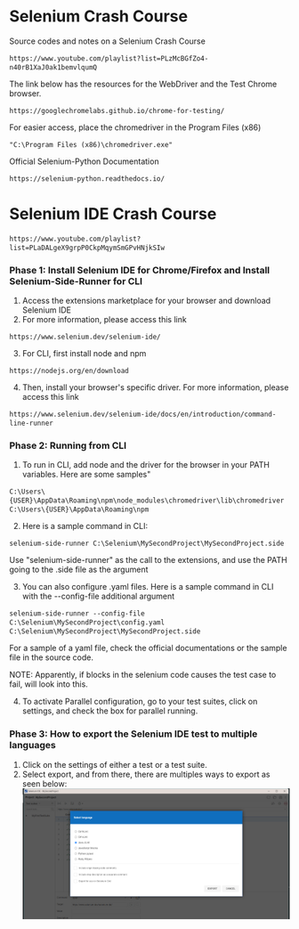 # Selenium Crash Course
Source codes and notes on a Selenium Crash Course

```
https://www.youtube.com/playlist?list=PLzMcBGfZo4-n40rB1XaJ0ak1bemvlqumQ
```

The link below has the resources for the WebDriver and the Test Chrome browser.

```
https://googlechromelabs.github.io/chrome-for-testing/
```

For easier access, place the chromedriver in the Program Files (x86)

```
"C:\Program Files (x86)\chromedriver.exe"
```

Official Selenium-Python Documentation

```
https://selenium-python.readthedocs.io/
```

# Selenium IDE Crash Course

```
https://www.youtube.com/playlist?list=PLaDALgeX9grpP0CkpMqymSmGPvHNjkSIw
```

### Phase 1: Install Selenium IDE for Chrome/Firefox and Install Selenium-Side-Runner for CLI
1. Access the extensions marketplace for your browser and download Selenium IDE
2. For more information, please access this link

```
https://www.selenium.dev/selenium-ide/
```
3. For CLI, first install node and npm

```
https://nodejs.org/en/download
```

4. Then, install your browser's specific driver. For more information, please access this link

```
https://www.selenium.dev/selenium-ide/docs/en/introduction/command-line-runner
```

### Phase 2: Running from CLI
1. To run in CLI, add node and the driver for the browser in your PATH variables. Here are some samples"

```
C:\Users\{USER}\AppData\Roaming\npm\node_modules\chromedriver\lib\chromedriver
C:\Users\{USER}\AppData\Roaming\npm
```

2. Here is a sample command in CLI:

```
selenium-side-runner C:\Selenium\MySecondProject\MySecondProject.side
```

Use "selenium-side-runner" as the call to the extensions, and use the PATH going to the .side file as the argument

3. You can also configure .yaml files. Here is a sample command in CLI with the --config-file additional argument

```
selenium-side-runner --config-file C:\Selenium\MySecondProject\config.yaml C:\Selenium\MySecondProject\MySecondProject.side
```

For a sample of a yaml file, check the official documentations or the sample file in the source code.

NOTE: Apparently, if blocks in the selenium code causes the test case to fail, will look into this.

4. To activate Parallel configuration, go to your test suites, click on settings, and check the box for parallel running.

### Phase 3: How to export the Selenium IDE test to multiple languages
1. Click on the settings of either a test or a test suite.
2. Select export, and from there, there are multiples ways to export as seen below:
![Sample picture of exports](/images/image.png)
